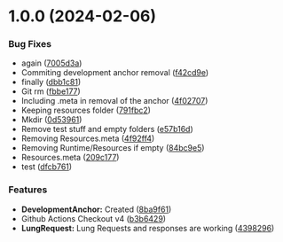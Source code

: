 # 1.0.0 (2024-02-06)


### Bug Fixes

* again ([7005d3a](https://github.com/lungcrew/unity-lungfetcher/commit/7005d3a1b0c72d4ff151e2e00d38a55d943d607a))
* Commiting development anchor removal ([f42cd9e](https://github.com/lungcrew/unity-lungfetcher/commit/f42cd9e9b360bf56b1df3199a57375325de31a6d))
* finally ([dbb1c81](https://github.com/lungcrew/unity-lungfetcher/commit/dbb1c81ae7cdc4781353c0b0139e53fdfd4b8788))
* Git rm ([fbbe177](https://github.com/lungcrew/unity-lungfetcher/commit/fbbe17799318f1b87da7dc17e64defd61bbd6537))
* Including .meta in removal of the anchor ([4f02707](https://github.com/lungcrew/unity-lungfetcher/commit/4f02707d8481d1eda527d36be163d9785d6ef1fa))
* Keeping resources folder ([791fbc2](https://github.com/lungcrew/unity-lungfetcher/commit/791fbc298f69aeb31ae6a20d1e2c73e29d3c75ce))
* Mkdir ([0d53961](https://github.com/lungcrew/unity-lungfetcher/commit/0d53961d251a55b1fb03e987183dc26089f1d982))
* Remove test stuff and empty folders ([e57b16d](https://github.com/lungcrew/unity-lungfetcher/commit/e57b16d237c3097dd6816589828d20828657c463))
* Removing Resources.meta ([4f92ff4](https://github.com/lungcrew/unity-lungfetcher/commit/4f92ff41e8e338abced224f05087a1ac1e700b7e))
* Removing Runtime/Resources if empty ([84bc9e5](https://github.com/lungcrew/unity-lungfetcher/commit/84bc9e5ff0cca5470c9c2235c823fca7ba98de4a))
* Resources.meta ([209c177](https://github.com/lungcrew/unity-lungfetcher/commit/209c177a799112f8435d5b8fe920a6e2d403b6af))
* test ([dfcb761](https://github.com/lungcrew/unity-lungfetcher/commit/dfcb7614142ae1b416c62e7139ccd1d7303f3b69))


### Features

* **DevelopmentAnchor:** Created ([8ba9f61](https://github.com/lungcrew/unity-lungfetcher/commit/8ba9f612b3ff73abac9dbddbd840eec7ddb617df))
* Github Actions Checkout v4 ([b3b6429](https://github.com/lungcrew/unity-lungfetcher/commit/b3b64293669989161b198458d6b8b0f8c8428a34))
* **LungRequest:** Lung Requests and responses are working ([4398296](https://github.com/lungcrew/unity-lungfetcher/commit/4398296099a25d636e1c1fe348cdc5b2b066ed9b))

